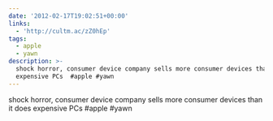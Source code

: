 ```yaml
---
date: '2012-02-17T19:02:51+00:00'
links:
  - 'http://cultm.ac/zZ0hEp'
tags:
  - apple
  - yawn
description: >-
  shock horror, consumer device company sells more consumer devices than it does
  expensive PCs  #apple #yawn
---
```

shock horror, consumer device company sells more consumer devices than it does expensive PCs  #apple #yawn

